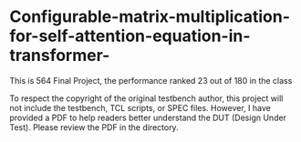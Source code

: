 # Configurable-matrix-multiplication-for-self-attention-equation-in-transformer-
This is 564 Final Project, the performance ranked 23 out of 180 in the class


To respect the copyright of the original testbench author, this project will not include the testbench, TCL scripts, or SPEC files. 
However, I have provided a PDF to help readers better understand the DUT (Design Under Test).
Please review the PDF in the directory.
